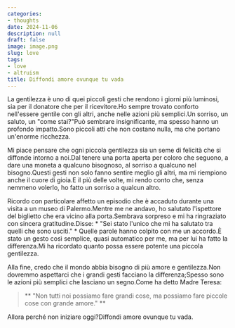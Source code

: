 ```yaml
---
categories:
- thoughts
date: 2024-11-06
description: null
draft: false
image: image.png
slug: love
tags:
- love
- altruism
title: Diffondi amore ovunque tu vada
---
```


La gentilezza è uno di quei piccoli gesti che rendono i giorni più luminosi, sia per il donatore che per il ricevitore.Ho sempre trovato conforto nell'essere gentile con gli altri, anche nelle azioni più semplici.Un sorriso, un saluto, un "come stai?"Può sembrare insignificante, ma spesso hanno un profondo impatto.Sono piccoli atti che non costano nulla, ma che portano un'enorme ricchezza.

Mi piace pensare che ogni piccola gentilezza sia un seme di felicità che si diffonde intorno a noi.Dal tenere una porta aperta per coloro che seguono, a dare una moneta a qualcuno bisognoso, al sorriso a qualcuno nel bisogno.Questi gesti non solo fanno sentire meglio gli altri, ma mi riempiono anche il cuore di gioia.E il più delle volte, mi rendo conto che, senza nemmeno volerlo, ho fatto un sorriso a qualcun altro.

Ricordo con particolare affetto un episodio che è accaduto durante una visita a un museo di Palermo.Mentre me ne andavo, ho salutato l'ispettore del biglietto che era vicino alla porta.Sembrava sorpreso e mi ha ringraziato con sincera gratitudine.Disse: * "Sei stato l'unico che mi ha salutato tra quelli che sono usciti." * Quelle parole hanno colpito con me un accordo.È stato un gesto così semplice, quasi automatico per me, ma per lui ha fatto la differenza.Mi ha ricordato quanto possa essere potente una piccola gentilezza.

Alla fine, credo che il mondo abbia bisogno di più amore e gentilezza.Non dovremmo aspettarci che i grandi gesti facciano la differenza;Spesso sono le azioni più semplici che lasciano un segno.Come ha detto Madre Teresa:

> ** "Non tutti noi possiamo fare grandi cose, ma possiamo fare piccole cose con grande amore." **

Allora perché non iniziare oggi?Diffondi amore ovunque tu vada.